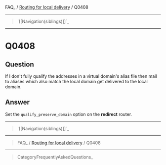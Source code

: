 FAQ\_ / [Routing for local delivery](FAQ/Routing_for_local_delivery) /
Q0408

* * * * *

> \`[[Navigation(siblings)]]\`\_

* * * * *

Q0408
=====

Question
--------

If I don't fully qualify the addresses in a virtual domain's alias file
then mail to aliases which also match the local domain get delivered to
the local domain.

Answer
------

Set the `qualify_preserve_domain` option on the **redirect** router.

* * * * *

> \`[[Navigation(siblings)]]\`\_

* * * * *

> FAQ\_ / [Routing for local delivery](FAQ/Routing_for_local_delivery) /
> Q0408

* * * * *

> CategoryFrequentlyAskedQuestions\_

